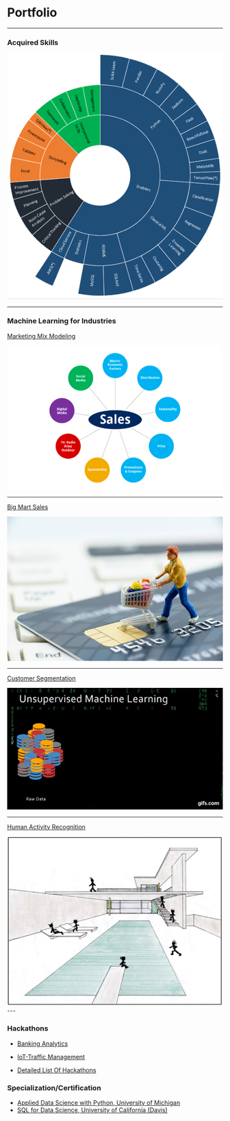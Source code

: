 # Portfolio
---
### Acquired Skills


<img src="images/skills-1.png?raw=true"/>

---

### Machine Learning for Industries

[Marketing Mix Modeling](https://github.com/data-crat/Machine-Learning/tree/master/Market-Mix-Modelling)

<img src="images/market_mix.png?raw=true"/>

---
[Big Mart Sales](https://github.com/data-crat/Machine-Learning/tree/master/Big%20Mart%20Sales)

<img src="images/Big_Mart.jpg?raw=true"/>

---
[Customer Segmentation](https://github.com/data-crat/Machine-Learning/tree/master/CLUSTERING)

<img src="images/unsupervised.gif?raw=true"/>

---

[Human Activity Recognition](https://github.com/data-crat/Machine-Learning/tree/master/HUMAN_ACTIVITY_RECOG)

<img src="images/Activity.png?raw=true"/>
---

### Hackathons

- [Banking Analytics](https://github.com/data-crat/Hackathons/blob/master/Banking%20Analytics/Banking_Analytics.ipynb)

- [IoT-Traffic Management](https://github.com/data-crat/Hackathons/blob/master/IOT-Traffic%20Management/IOT_ML-To_Supervised.ipynb)

- [Detailed List Of Hackathons](https://github.com/data-crat/Hackathons/blob/master/README.md)

### Specialization/Certification

- [Applied Data Science with Python, University of Michigan](https://www.coursera.org/account/accomplishments/specialization/XQMGY9WELE8V)
- [SQL for Data Science, University of California (Davis)](https://www.coursera.org/account/accomplishments/certificate/NQ63R8T4EX8K)


